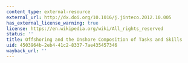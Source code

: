 ```yaml
---
content_type: external-resource
external_url: http://dx.doi.org/10.1016/j.jinteco.2012.10.005
has_external_license_warning: true
license: https://en.wikipedia.org/wiki/All_rights_reserved
status: ''
title: Offshoring and the Onshore Composition of Tasks and Skills
uid: 4503964b-2eb4-41c2-8337-7ae435457346
wayback_url: ''
---
```


